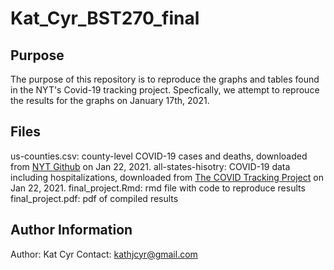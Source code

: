 # Kat_Cyr_BST270_final

## Purpose 
The purpose of this repository is to reproduce the graphs and tables found in the NYT's Covid-19 tracking project. Specfically, we attempt to reprouce the results for the graphs on January 17th, 2021. 

## Files
us-counties.csv: county-level COVID-19 cases and deaths, downloaded from [NYT Github](https://github.com/nytimes/covid-19-data) on Jan 22, 2021.
all-states-hisotry: COVID-19 data including hospitalizations, downloaded from [The COVID Tracking Project](https://covidtracking.com/data) on Jan 22, 2021.
final_project.Rmd: rmd file with code to reproduce results
final_project.pdf: pdf of compiled results 

## Author Information
Author: Kat Cyr
Contact: kathjcyr@gmail.com

